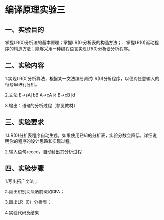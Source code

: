 # 编译原理实验三
## 一、实验目的
掌握LR(0)分析法的基本原理；掌握LR(0)分析表的构造方法；．掌握LR(0)驱动程序的构造方法；能够采用一种编程语言实现LR(0)分析法分析程序。
## 二、实验内容
1.实现LR(0)分析算法，根据某一文法编制调试LR(0)分析程序，以便对任意输入的符号串进行分析。

2.文法
E→aA∣bB
A→cA∣d
B→cB∣d

3.输出：语句的分析过程（参见教材）

## 三、实验要求
1.LR(0)分析表程序自动生成。如果使用已知的分析表，实验分数会降低。详细说明你的程序的设计思路和实现过程。

2.输入语句acccd，自动给出其分析过程

## 四、实验步骤
1.写出拓广文法；

2.画出识别文法活前缀的DFA；

3.画出LR（0）分析表；

4.实验代码及结果